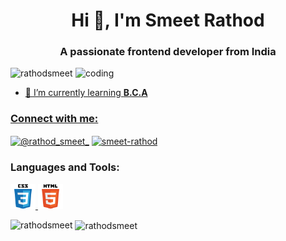 <h1 align="center">Hi 👋, I'm Smeet Rathod</h1>
<h3 align="center">A passionate frontend developer from India</h3>

<img align="right" alt="coding" width="400" src="https://liveimages.algoworks.com/new-algoworks/wp-content/uploads/2022/04/05164342/Salesforce-Development.gif">

<p align="left"> <img src="https://komarev.com/ghpvc/?username=rathodsmeet&label=Profile%20views&color=0e75b6&style=flat" alt="rathodsmeet" /> </p>

<p align="left"> <a href="https://twitter.com/@rathod_smeet_" target="blank"> </p>

- 🌱 I’m currently learning **B.C.A**

<h3 align="left">Connect with me:</h3>
<p align="left">
<a href="https://twitter.com/Rathod_Smeet_?t=B2x8XOWGu9d-KrZsPi-1Jg&s=09" target="blank"><img align="center" src="https://raw.githubusercontent.com/rahuldkjain/github-profile-readme-generator/master/src/images/icons/Social/twitter.svg" alt="@rathod_smeet_" height="30" width="40" /></a>
<a href="https://linkedin.com/in/smeet-rathod" target="blank"><img align="center" src="https://raw.githubusercontent.com/rahuldkjain/github-profile-readme-generator/master/src/images/icons/Social/linked-in-alt.svg" alt="smeet-rathod" height="30" width="40" /></a>
</p>

<h3 align="left">Languages and Tools:</h3>
<p align="left"> <a href="https://www.w3schools.com/css/" target="_blank" rel="noreferrer"> <img src="https://raw.githubusercontent.com/devicons/devicon/master/icons/css3/css3-original-wordmark.svg" alt="css3" width="40" height="40"/> </a> <a href="https://www.w3.org/html/" target="_blank" rel="noreferrer"> <img src="https://raw.githubusercontent.com/devicons/devicon/master/icons/html5/html5-original-wordmark.svg" alt="html5" width="40" height="40"/> </a> </p>

<p><img align="left" src="https://github-readme-stats.vercel.app/api/top-langs?username=rathodsmeet&show_icons=true&locale=en&layout=compact" alt="rathodsmeet" /></p>

<p>&nbsp;<img align="center" src="https://github-readme-stats.vercel.app/api?username=rathodsmeet&show_icons=true&locale=en" alt="rathodsmeet" /></p>

